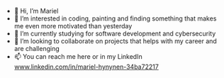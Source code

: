 - 👋 Hi, I’m Mariel
- 👀 I’m interested in coding, painting and finding something that makes me even more motivated than yesterday
- 🌱 I’m currently studying for software development and cybersecurity
- 💞️ I’m looking to collaborate on projects that helps with my career and are challenging
- 📫 You can reach me here or in my LinkedIn www.linkedin.com/in/mariel-hynynen-34ba72217

<!---
Markku3/Markku3 is a ✨ special ✨ repository because its `README.md` (this file) appears on your GitHub profile.
You can click the Preview link to take a look at your changes.
--->
